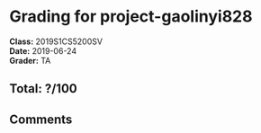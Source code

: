 # Grading for project-gaolinyi828
**Class:** 2019S1CS5200SV<br>
**Date:** 2019-06-24<br>
**Grader:** TA

## Total: ?/100
## Comments
